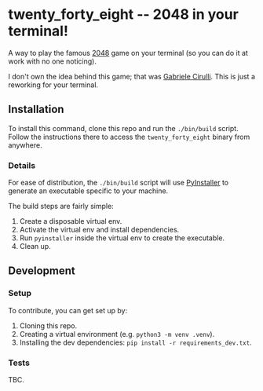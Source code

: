 # twenty_forty_eight -- 2048 in your terminal!

A way to play the famous [2048](https://play2048.co/) game on your terminal (so you can do it at work with no one noticing).

I don't own the idea behind this game; that was [Gabriele Cirulli](http://gabrielecirulli.com/). This is just a reworking for your terminal.

## Installation

To install this command, clone this repo and run the `./bin/build` script. Follow the instructions there to access the
`twenty_forty_eight` binary from anywhere.

### Details

For ease of distribution, the `./bin/build` script will use [PyInstaller](https://pyinstaller.org/en/stable/) to generate an executable specific to your machine.

The build steps are fairly simple:
  1. Create a disposable virtual env.
  2. Activate the virtual env and install dependencies.
  3. Run `pyinstaller` inside the virtual env to create the executable.
  4. Clean up.

## Development

### Setup

To contribute, you can get set up by:
  1. Cloning this repo.
  2. Creating a virtual environment (e.g. `python3 -m venv .venv`).
  3. Installing the dev dependencies: `pip install -r requirements_dev.txt`.

### Tests

TBC.
